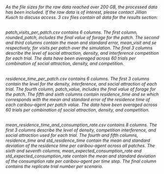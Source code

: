 ###### As the file sizes for the raw data reached over 200 GB, the processed data has been included. If the raw data is of interest, please contact Jillian Kusch to discuss access. 3 csv files contain all data for the results section:

###### patch_visits_per_patch.csv contains 6 columns. The first column, rounded_patch, includes the final value of forage for the patch. The second and third columns contain the mean and standard error, mean_visit and se respectively, for visits per patch over the simulation. The final 3 columns describe the level of social attraction, density, and interference competition for each trial. The data have been averaged across 60 trials per combination of social attraction, density, and competition.   

###### residence_time_per_patch.csv contains 6 columns. The first 3 columns contain the level for the density, interference, and social attraction of each trial. The fourth column, patch_value, includes the final value of forage for the patch. The fifth and sixth columns contain residence_time and se which corresponds with the mean and standard error of the residence time of each caribou-agent per patch value. The data have been averaged across 60 trials per combination of social attraction, density, and competition.   

###### mean_residence_time_and_consumption_rate.csv contains 8 columns. The first 3 columns describe the level of density, competition interference, and social attraction used for each trial. The fourth and fifth columns, residence_time and std_residence_time contain the mean and standard deviation of the residence time per caribou-agent across all patches. The sixth and seventh columns, mean_expected_consumption_rate and std_expected_consumption_rate contain the mean and standard deviation of the consumption rate per caribou-agent per time step. The final column contains the replicate trial number per scenario. 
